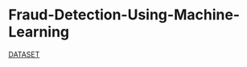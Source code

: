 # Fraud-Detection-Using-Machine-Learning


[DATASET](https://www.kaggle.com/datasets/amanalisiddiqui/fraud-detection-dataset/data)
